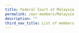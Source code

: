 ```yaml
---
title: Federal Court of Malaysia
permalink: /our-members/Malaysia
description: ""
third_nav_title: List of members
---
```



